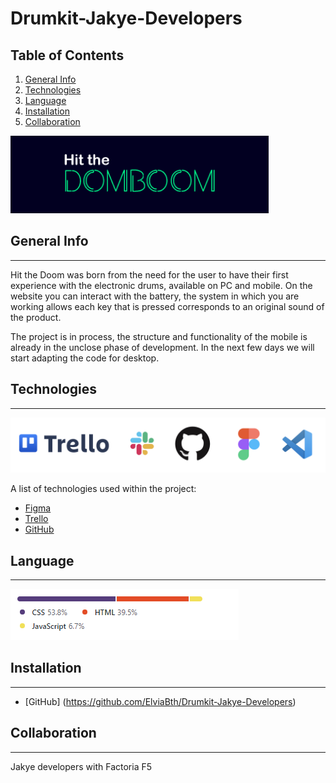 # Drumkit-Jakye-Developers


## Table of Contents
1. [General Info](#general-info)
2. [Technologies](#technologies)
3. [Language](#language)
4. [Installation](#installation)
5. [Collaboration](#collaboration)

 
![Image text](https://github.com/ElviaBth/Drumkit-Jakye-Developers/blob/main/assets/images/readme/logo-drumkit.png)

## General Info

***

Hit the Doom was born from the need for the user to have their first experience with the electronic drums, available on PC and mobile.  On the website you can interact with the battery,  the system in which you are working allows each key that is pressed corresponds to an original sound of the product.

The project is in process, the structure and functionality of the mobile is already in the unclose phase of development. In the next few days we will start adapting the code for desktop.


## Technologies

***


![Image text](https://github.com/ElviaBth/Drumkit-Jakye-Developers/blob/main/assets/images/readme/logos-tecnologies.png)


A list of technologies used within the project:

* [Figma](https://www.figma.com/file/FPrc78j7fOe565Zv1I7Imp/Jakye-developers?node-id=1%3A2&t=rOH7s0Vs1hW64FUe-0) 
* [Trello](https://trello.com/b/uXh6SzoT/jakye-developers)
* [GitHub](https://github.com/ElviaBth/Drumkit-Jakye-Developers) 

## Language

***

![Image text](https://github.com/ElviaBth/Drumkit-Jakye-Developers/blob/main/assets/images/readme/language.png)

## Installation

***

* [GitHub] (https://github.com/ElviaBth/Drumkit-Jakye-Developers)


## Collaboration

***

Jakye developers with Factoria F5

